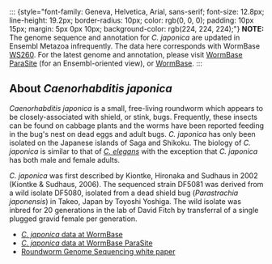 ::: {style="font-family: Geneva, Helvetica, Arial, sans-serif; font-size: 12.8px; line-height: 19.2px; border-radius: 10px; color: rgb(0, 0, 0); padding: 10px 15px; margin: 5px 0px 10px; background-color: rgb(224, 224, 224);"}
**NOTE:** The genome sequence and annotation for *C. japonica* are
updated in Ensembl Metazoa infrequently. The data here corresponds with
WormBase
[WS260](ftp://ftp.wormbase.org/pub/wormbase/releases/WS260/species/c_japonica).
For the latest genome and annotation, please visit [WormBase
ParaSite](http://parasite.wormbase.org) (for an Ensembl-oriented view),
or [WormBase](http://www.wormbase.org).
:::

About *Caenorhabditis japonica*
-------------------------------

*Caenorhabditis japonica* is a small, free-living roundworm which
appears to be closely-associated with shield, or stink, bugs.
Frequently, these insects can be found on cabbage plants and the worms
have been reported feeding in the bug\'s nest on dead eggs and adult
bugs. *C. japonica* has only been isolated on the Japanese islands of
Saga and Shikoku. The biology of *C. japonica* is similar to that of
[*C. elegans*](/Caenorhabditis_elegans) with the exception that *C.
japonica* has both male and female adults.

*C. japonica* was first described by Kiontke, Hironaka and Sudhaus in
2002 (Kiontke & Sudhaus, 2006). The sequenced strain DF5081 was derived
from a wild isolate DF5080, isolated from a dead shield bug
(*Parastrachia japonensis*) in Takeo, Japan by Toyoshi Yoshiga. The wild
isolate was inbred for 20 generations in the lab of David Fitch by
transferral of a single plugged gravid female per generation.

-   [*C. japonica* data at
    WormBase](http://www.wormbase.org/species/c_japonica)
-   [*C. japonica* data at WormBase
    ParaSite](http://parasite.wormbase.org/Caenorhabditis_japonica/Info/Index)
-   [Roundworm Genome Sequencing white
    paper](http://www.genome.gov/11007952)
